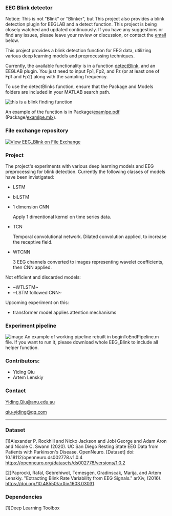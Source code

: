 ### EEG Blink detector

Notice: This is not "Blink" or "Blinker", but This project also provides a blink detection plugin for EEGLAB and a detect function. This project is being closely watched and updated continuously. If you have any suggestions or find any issues, please leave your review or discussion, or contact the [email](#contact_info) below.

This project provides a blink detection function for EEG data, utilizing various deep learning models and preprocessing techniques. 

Currently, the available functionality is in a function [detectBlink](Package/example.pdf), and an EEGLAB plugin. You just need to input Fp1, Fp2, and Fz (or at least one of Fp1 and Fp2) along with the sampling frequency.

To use the detectBlinks function, ensure that the Package and Models folders are included in your MATLAB search path.


![this is a blink finding function](https://user-images.githubusercontent.com/70067693/233838531-fb55a615-9206-460e-a13d-1cd7e9d054cd.png)

An example of the function is in Package\/[examlpe.pdf](Package/example.pdf) (Package\/[examlpe.mlx](Package/example.mlx)). 

### File exchange repository
[![View EEG_Blink on File Exchange](https://www.mathworks.com/matlabcentral/images/matlab-file-exchange.svg)](https://au.mathworks.com/matlabcentral/fileexchange/120873-eeg_blink)

### Project
The project's experiments with various deep learning models and EEG preprocessing for blink detection.
Currently the following classes of models have been invistigated:
* LSTM 
* biLSTM
* 1 dimension CNN
    
    Apply 1 dimentional kernel on time series data.
    
* TCN 
    
    Temporal convolutional network. Dilated convolution applied, to increase the receptive field.
    
* WTCNN  
   
    3 EEG channels converted to images representing wavelet coefficients, then CNN applied.

Not efficient and discarded models:
* ~WTLSTM~
* ~LSTM followed CNN~

Upcoming experiment on this:
* transformer model applies attention mechanisms

### Experiment pipeline
![image](https://user-images.githubusercontent.com/70067693/236393337-0d293251-c68f-4c1c-aeff-a3ea1241f514.png)
An example of working pipeline rebuilt in beginToEndPipeline.m file. If you want to run it, please download whole EEG_Blink to include all helper function.



### Contributors:
* Yiding Qiu
* Artem Lenskiy


### Contact <a id="contact_info"></a>
Yiding.Qiu@anu.edu.au

qiu-yiding@qq.com

-----
### Dataset


[1]Alexander P. Rockhill and Nicko Jackson and Jobi George and Adam Aron and Nicole C. Swann (2020). UC San Diego Resting State EEG Data from Patients with Parkinson's Disease. OpenNeuro. [Dataset] doi: 10.18112/openneuro.ds002778.v1.0.4
https://openneuro.org/datasets/ds002778/versions/1.0.2

[2]Paprocki, Rafal, Gebrehiwot, Temesgen, Gradinscak, Marija, and Artem Lenskiy. "Extracting Blink Rate Variability from EEG Signals." arXiv, (2016). https://doi.org/10.48550/arXiv.1603.03031.


### Dependencies
[1]Deep Learning Toolbox
